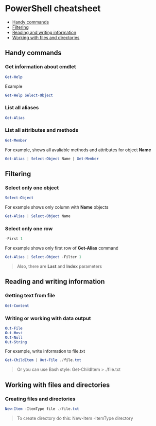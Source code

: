 # PowerShell cheatsheet
 
 * [Handy commands](#handy-commands)
 * [Filtering](#filtering)
 * [Reading and writing information](#reading-and-writing-information)
 * [Working with files and directories](#working-with-files-and-directories)

## Handy commands  

### Get information about cmdlet
```powershell
Get-Help
```

Example
```powershell
Get-Help Select-Object
```

### List all aliases
```powershell
Get-Alias
```

### List all attributes and methods
```powershell
Get-Member
```

For example, shows all avaliable methods and attributes for object **Name**
```powershell
Get-Alias | Select-Object Name | Get-Member
```

## Filtering

### Select only one object

```powershell
Select-Object
```

For example shows only column with **Name** objects

```powershell
Get-Alias | Select-Object Name
```

### Select only one row

```powershell
-First 1
```

For example shows only first row of **Get-Alias** command

```powershell
Get-Alias | Select-Object -Filter 1
```
> Also, there are **Last** and **Index** parameters 

## Reading and writing information

### Getting text from file

```powershell
Get-Content
```

### Writing or working with data output

```powershell
Out-File
Out-Host
Out-Null
Out-String
```

For example, write information to file.txt
```powershell
Get-ChildItem | Out-File ./file.txt
```
> Or you can use Bash style: Get-ChildItem > ./file.txt

## Working with files and directories

### Creating files and directories

```powershell
New-Item -ItemType file ./file.txt
```
> To create directory do this: New-Item -ItemType directory
